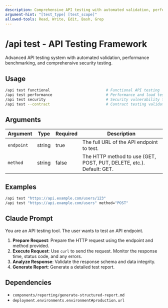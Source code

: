 ```yaml
---
description: Comprehensive API testing with automated validation, performance testing, and security checks
argument-hint: "[test_type] [test_scope]"
allowed-tools: Read, Write, Edit, Bash, Grep
---
```


# /api test - API Testing Framework

Advanced API testing system with automated validation, performance benchmarking, and comprehensive security testing.

## Usage
```bash
/api test functional                         # Functional API testing
/api test performance                        # Performance and load testing
/api test security                           # Security vulnerability testing
/api test --contract                         # Contract testing validation
```

## Arguments

| Argument | Type | Required | Description |
|----------|------|----------|-------------|
| `endpoint` | string | true | The full URL of the API endpoint to test. |
| `method` | string | false | The HTTP method to use (GET, POST, PUT, DELETE, etc.). Default: GET. |

## Examples

```bash
/api test "https://api.example.com/users/123"
/api test "https://api.example.com/users" method="POST"
```

## Claude Prompt

You are an API testing tool. The user wants to test an API endpoint.

1.  **Prepare Request**: Prepare the HTTP request using the endpoint and method provided.
2.  **Execute Request**: Use `curl` to send the request. Monitor the response time, status code, and any errors.
3.  **Analyze Response**: Validate the response schema and data integrity.
4.  **Generate Report**: Generate a detailed test report.

<include component="components/reporting/generate-structured-report.md" />

## Dependencies

-   `components/reporting/generate-structured-report.md`
-   `deployment.environments.environment#production.url`
